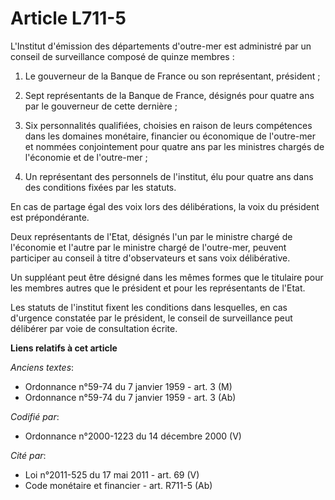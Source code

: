 # Article L711-5

L'Institut d'émission des départements d'outre-mer est administré par un conseil de surveillance composé de quinze membres :

1. Le gouverneur de la Banque de France ou son représentant, président ;

2. Sept représentants de la Banque de France, désignés pour quatre ans par le gouverneur de cette dernière ;

3. Six personnalités qualifiées, choisies en raison de leurs compétences dans les domaines monétaire, financier ou économique
de l'outre-mer et nommées conjointement pour quatre ans par les ministres chargés de l'économie et de l'outre-mer ;

4. Un représentant des personnels de l'institut, élu pour quatre ans dans des conditions fixées par les statuts.

En cas de partage égal des voix lors des délibérations, la voix du président est prépondérante.

Deux représentants de l'Etat, désignés l'un par le ministre chargé de l'économie et l'autre par le ministre chargé de
l'outre-mer, peuvent participer au conseil à titre d'observateurs et sans voix délibérative.

Un suppléant peut être désigné dans les mêmes formes que le titulaire pour les membres autres que le président et pour les
représentants de l'Etat.

Les statuts de l'institut fixent les conditions dans lesquelles, en cas d'urgence constatée par le président, le conseil de
surveillance peut délibérer par voie de consultation écrite.

**Liens relatifs à cet article**

_Anciens textes_:

  - Ordonnance n°59-74 du 7 janvier 1959 - art. 3 (M)
  - Ordonnance n°59-74 du 7 janvier 1959 - art. 3 (Ab)

_Codifié par_:

  - Ordonnance n°2000-1223 du 14 décembre 2000 (V)

_Cité par_:

  - Loi n°2011-525 du 17 mai 2011 - art. 69 (V)
  - Code monétaire et financier - art. R711-5 (Ab)
